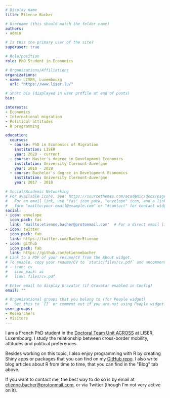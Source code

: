 ```yaml
---
# Display name
title: Etienne Bacher

# Username (this should match the folder name)
authors:
- admin

# Is this the primary user of the site?
superuser: true

# Role/position
role: PhD Student in Economics

# Organizations/Affiliations
organizations:
- name: LISER, Luxembourg
  url: "https://www.liser.lu/"

# Short bio (displayed in user profile at end of posts)
bio: 

interests:
- Economics
- International migration
- Political attitudes
- R programming

education:
  courses:
  - course: PhD in Economics of Migration
    institution: LISER
    year: 2020 - current
  - course: Master's degree in Development Economics
    institution: University Clermont-Auvergne
    year: 2018 - 2020
  - course: Bachelor's degree in Development Economics
    institution: University Clermont-Auvergne
    year: 2017 - 2018

# Social/Academic Networking
# For available icons, see: https://sourcethemes.com/academic/docs/page-builder/#icons
#   For an email link, use "fas" icon pack, "envelope" icon, and a link in the
#   form "mailto:your-email@example.com" or "#contact" for contact widget.
social:
- icon: envelope
  icon_pack: fas
  link: 'mailto:etienne.bacher@protonmail.com'  # For a direct email link, use "mailto:test@example.org".
- icon: twitter
  icon_pack: fab
  link: https://twitter.com/BacherEtienne
- icon: github
  icon_pack: fab
  link: https://github.com/etiennebacher
# Link to a PDF of your resume/CV from the About widget.
# To enable, copy your resume/CV to `static/files/cv.pdf` and uncomment the lines below.
# - icon: cv
#   icon_pack: ai
#   link: files/cv.pdf

# Enter email to display Gravatar (if Gravatar enabled in Config)
email: ""

# Organizational groups that you belong to (for People widget)
#   Set this to `[]` or comment out if you are not using People widget.
user_groups:
- Researchers
- Visitors
---
```


I am a French PhD student in the [Doctoral Team Unit ACROSS](https://sites.google.com/view/fredericdocquier/xingb-blog/across) at LISER, Luxembourg. I study the relationship between cross-border mobility, attitudes and political preferences.

Besides working on this topic, I also enjoy programming with R by creating Shiny apps or packages that you can find on my [GitHub repo](https://github.com/etiennebacher/). I also write blog articles about R from time to time, that you can find in the "Blog" tab above.

If you want to contact me, the best way to do so is by email at etienne.bacher@protonmail.com, or via Twitter (though I'm not very active on it).
